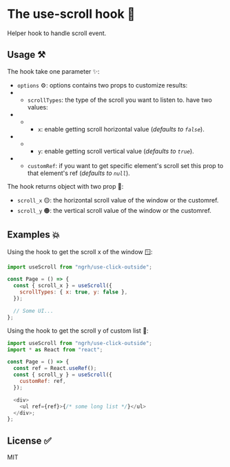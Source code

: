 # The use-scroll hook 🚀

Helper hook to handle scroll event.

## Usage ⚒️

The hook take one parameter ✨:

- `options` ⚙️: options contains two props to customize results:
- - `scrollTypes`: the type of the scroll you want to listen to. have two values:
- - - `x`: enable getting scroll horizontal value (_defaults to `false`_).
- - - `y`: enable getting scroll vertical value (_defaults to `true`_).
- - `customRef`: if you want to get specific element's scroll set this prop to that element's ref (_defaults to `null`_).

The hook returns object with two prop 💫:

- `scroll_x` 🟡: the horizontal scroll value of the window or the customref.
- `scroll_y` 🟠: the vertical scroll value of the window or the customref.

## Examples 💥

Using the hook to get the scroll x of the window 🪟:

```js
import useScroll from "ngrh/use-click-outside";

const Page = () => {
  const { scroll_x } = useScroll({
    scrollTypes: { x: true, y: false },
  });

  // Some UI...
};
```

Using the hook to get the scroll y of custom list 📃:

```js
import useScroll from "ngrh/use-click-outside";
import * as React from "react";

const Page = () => {
  const ref = React.useRef();
  const { scroll_y } = useScroll({
    customRef: ref,
  });

  <div>
    <ul ref={ref}>{/* some long list */}</ul>
  </div>;
};
```

## License ✅

MIT
